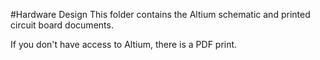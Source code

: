 #Hardware Design
This folder contains the Altium schematic and printed circuit board documents.

If you don't have access to Altium, there is a PDF print.
